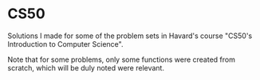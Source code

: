 # CS50
Solutions I made for some of the problem sets in Havard's course "CS50's Introduction to Computer Science".

Note that for some problems, only some functions were created from scratch, which will be duly noted were relevant.


